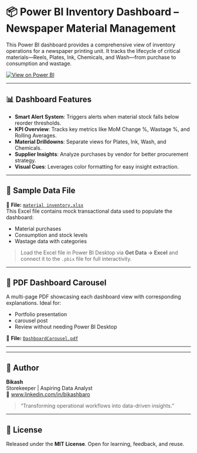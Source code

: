 # 📦 Power BI Inventory Dashboard – Newspaper Material Management

This Power BI dashboard provides a comprehensive view of inventory operations for a newspaper printing unit. It tracks the lifecycle of critical materials—Reels, Plates, Ink, Chemicals, and Wash—from purchase to consumption and wastage.

[![View on Power BI](https://img.shields.io/badge/View%20Dashboard-Power%20BI-blue?logo=powerbi)](https://app.powerbi.com/view?r=eyJrIjoiYmI2ZDk3YjItZjlkMC00MjEzLTgwYzAtNDYxYzU4NjVjOGFmIiwidCI6ImM2ZTU0OWIzLTVmNDUtNDAzMi1hYWU5LWQ0MjQ0ZGM1YjJjNCJ9)

---

## 📊 Dashboard Features

- **Smart Alert System**: Triggers alerts when material stock falls below reorder thresholds.
- **KPI Overview**: Tracks key metrics like MoM Change %, Wastage %, and Rolling Averages.
- **Material Drilldowns**: Separate views for Plates, Ink, Wash, and Chemicals.
- **Supplier Insights**: Analyze purchases by vendor for better procurement strategy.
- **Visual Cues**: Leverages color formatting for easy insight extraction.

---

## 📂 Sample Data File

📄 **File:** [`material inventory.xlsx`](./material%20inventory.xlsx)  
This Excel file contains mock transactional data used to populate the dashboard:
- Material purchases
- Consumption and stock levels
- Wastage data with categories

> Load the Excel file in Power BI Desktop via **Get Data → Excel** and connect it to the `.pbix` file for full interactivity.

---

## 📄 PDF Dashboard Carousel

A multi-page PDF showcasing each dashboard view with corresponding explanations. Ideal for:
- Portfolio presentation
- carousel post
- Review without needing Power BI Desktop

📘 **File:** [`DashboardCarousel.pdf`](./DashboardCarousel.pdf)

---


---

## 👤 Author

**Bikash**  
Storekeeper | Aspiring Data Analyst  
📩 www.linkedin.com/in/bikashbaro

> “Transforming operational workflows into data-driven insights.”

---

## 📜 License

Released under the **MIT License**. Open for learning, feedback, and reuse.
